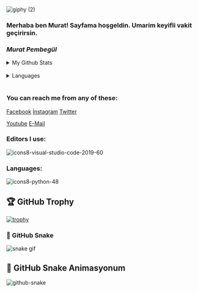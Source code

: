 ![giphy (2)](https://user-images.githubusercontent.com/121448902/210799922-fa0568be-788b-4abb-a648-7da4436a12b8.gif)


### Merhaba ben Murat! Sayfama hoşgeldin. Umarim keyifli vakit geçirirsin. 
 


###  **_Murat Pembegül_**

                                                  





 <details>
<summary> My Github Stats</summary> 
 <img src="https://github-readme-stats.vercel.app/api?username=MuratPembegul&theme=radical">
</details><br>

 <details>
<summary> Languages </summary>
 <img src="https://github-readme-stats.vercel.app/api/top-langs/?username=MuratPembegul&theme=radical">
</details><br>
 
### You can reach me from any of these: <br>
[Facebook](https://www.facebook.com/murat.pembegul.14) [İnstagram](https://www.instagram.com/m_42pembegul) [Twitter](https://twitter.com/murat_pembegul) 

[Youtube](https://www.youtube.com/channel/UCThQmrdmK2Ad6euvBN1Yh7Q) [E-Mail](https://mpembegul15@gmail.com)
 


 
### Editors I use:
 ![icons8-visual-studio-code-2019-60](https://user-images.githubusercontent.com/121448902/211033361-2da93c6f-b9a1-4401-ba31-12f99082a2f0.png)


  ### Languages: 

![icons8-python-48](https://user-images.githubusercontent.com/121448902/210796568-f035cee5-dc1e-4655-b12c-790bcdd05565.png)

## 🏆 GitHub Trophy

[![trophy](https://github-profile-trophy.vercel.app/?username=MuratPembegul&theme=onedark&rank=SSS,AAA,AA,A,B)](https://github.com/ryo-ma/github-profile-trophy)


### 🐍 GitHub Snake

![snake gif](https://raw.githubusercontent.com/<MuratPembegul>/<.github/workflows/snake.yml>/output/github-contribution-grid-snake.svg)

## 🐍 GitHub Snake Animasyonum

<picture>
  <source media="(prefers-color-scheme: dark)" srcset="dist/github-snake-dark.svg" />
  <source media="(prefers-color-scheme: light)" srcset="dist/github-snake.svg" />
  <img alt="github-snake" src="dist/github-snake.svg" />
</picture>




